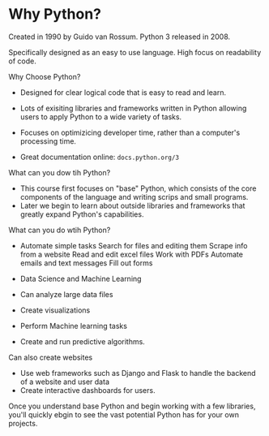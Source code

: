 # Why Python? 

Created in 1990 by Guido van Rossum.
Python 3 released in 2008.

Specifically designed as an easy to use language.
High focus on readability of code. 

Why Choose Python?
- Designed for clear logical code that is easy to read and learn.
- Lots of exisiting libraries and frameworks written in Python allowing users to apply Python to a wide variety of tasks. 

- Focuses on optimizicing developer time, rather than a computer's processing time. 
- Great documentation online: `docs.python.org/3`

What can you dow tih Python?
- This course first focuses on "base" Python, which consists of the core components of the language and writing scrips and small programs. 
- Later we begin to learn about outside libraries and frameworks that greatly expand Python's capabilities. 

What can you do wtih Python? 
- Automate simple tasks 
Search for files and editing them
Scrape info from a website
Read and edit excel files
Work with PDFs
Automate emails and text messages 
Fill out forms

- Data Science and Machine Learning 
- Can analyze large data files 
- Create visualizations 
- Perform Machine learning tasks 
- Create and run predictive algorithms. 

Can also create websites 
- Use web frameworks such as Django and Flask to handle the backend of a website and user data 
- Create interactive dashboards for users.

Once you understand base Python and begin working with a few libraries, you'll quickly ebgin to see the vast potential Python has for your own projects. 